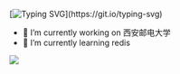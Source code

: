 [![Typing SVG](https://readme-typing-svg.herokuapp.com?font=Fira+Code&weight=900&size=30&pause=1000&color=4A2829&background=2263FF00&center=%E7%9C%9F%E7%9A%84&vCenter=%E7%9C%9F%E7%9A%84&repeat=%E7%9C%9F%E7%9A%84&random=%E9%94%99%E8%AF%AF%E7%9A%84&width=435&lines=%E8%92%9F%E8%92%BB%E7%91%9F%E7%91%9F%E5%8F%91%E6%8A%96......)](https://git.io/typing-svg)


- 🔭 I’m currently working on 西安邮电大学
- 🌱 I’m currently learning redis


![](https://github-readme-stats.vercel.app/api?username=mayandev)


